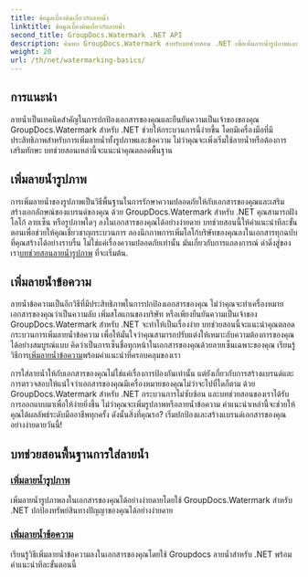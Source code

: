 ```yaml
---
title: ข้อมูลเบื้องต้นเกี่ยวกับลายน้ำ
linktitle: ข้อมูลเบื้องต้นเกี่ยวกับลายน้ำ
second_title: GroupDocs.Watermark .NET API
description: ค้นพบ GroupDocs.Watermark สำหรับบทช่วยสอน .NET เพื่อเพิ่มลายน้ำรูปภาพและข้อความได้อย่างง่ายดาย ปกป้องเอกสารของคุณด้วยคำแนะนำที่ปฏิบัติตามง่ายเหล่านี้
weight: 20
url: /th/net/watermarking-basics/
---
```

## การแนะนำ
ลายน้ำเป็นเทคนิคสำคัญในการปกป้องเอกสารของคุณและยืนยันความเป็นเจ้าของของคุณ GroupDocs.Watermark สำหรับ .NET ช่วยให้กระบวนการนี้ง่ายขึ้น โดยมีเครื่องมือที่มีประสิทธิภาพสำหรับการเพิ่มลายน้ำทั้งรูปภาพและข้อความ ไม่ว่าคุณจะเพิ่งเริ่มใช้ลายน้ำหรือต้องการเสริมทักษะ บทช่วยสอนเหล่านี้จะแนะนำคุณตลอดพื้นฐาน

## เพิ่มลายน้ำรูปภาพ

การเพิ่มลายน้ำของรูปภาพเป็นวิธีพื้นฐานในการรักษาความปลอดภัยให้กับเอกสารของคุณและเสริมสร้างเอกลักษณ์ของแบรนด์ของคุณ ด้วย GroupDocs.Watermark สำหรับ .NET คุณสามารถฝังโลโก้ ลายเซ็น หรือรูปภาพใดๆ ลงในเอกสารของคุณได้อย่างง่ายดาย บทช่วยสอนนี้ให้คำแนะนำทีละขั้นตอนเพื่อช่วยให้คุณเชี่ยวชาญกระบวนการ ลองนึกภาพการเพิ่มโลโก้บริษัทของคุณลงในเอกสารทุกฉบับที่คุณสร้างได้อย่างราบรื่น ไม่ใช่แค่เรื่องความปลอดภัยเท่านั้น มันเกี่ยวกับการแถลงการณ์ ดำดิ่งสู่ของเรา[บทช่วยสอนลายน้ำรูปภาพ](./add-image-watermark/) ที่จะเริ่มต้น.

## เพิ่มลายน้ำข้อความ

 ลายน้ำข้อความเป็นอีกวิธีที่มีประสิทธิภาพในการปกป้องเอกสารของคุณ ไม่ว่าคุณจะทำเครื่องหมายเอกสารของคุณว่าเป็นความลับ เพิ่มสโลแกนของบริษัท หรือเพียงยืนยันความเป็นเจ้าของ GroupDocs.Watermark สำหรับ .NET จะทำให้เป็นเรื่องง่าย บทช่วยสอนนี้จะแนะนำคุณตลอดกระบวนการเพิ่มลายน้ำข้อความ เพื่อให้มั่นใจว่าคุณสามารถปรับแต่งให้เหมาะกับความต้องการของคุณได้อย่างสมบูรณ์แบบ คิดว่าเป็นการเซ็นชื่อทุกหน้าในเอกสารของคุณด้วยลายเซ็นเฉพาะของคุณ เรียนรู้วิธีการ[เพิ่มลายน้ำข้อความ](./add-text-watermark/)พร้อมคำแนะนำที่ครอบคลุมของเรา

การใส่ลายน้ำให้กับเอกสารของคุณไม่ใช่แค่เรื่องการป้องกันเท่านั้น แต่ยังเกี่ยวกับการสร้างแบรนด์และการตรวจสอบให้แน่ใจว่าเอกสารของคุณมีเครื่องหมายของคุณไม่ว่าจะไปที่ใดก็ตาม ด้วย GroupDocs.Watermark สำหรับ .NET กระบวนการไม่ซับซ้อน และบทช่วยสอนของเราได้รับการออกแบบมาเพื่อให้ง่ายยิ่งขึ้น ไม่ว่าคุณจะเพิ่มรูปภาพหรือลายน้ำข้อความ คำแนะนำเหล่านี้จะช่วยให้คุณได้ผลลัพธ์ระดับมืออาชีพทุกครั้ง ดังนั้นสิ่งที่คุณรอ? เริ่มปกป้องและสร้างแบรนด์เอกสารของคุณอย่างง่ายดายวันนี้!

## บทช่วยสอนพื้นฐานการใส่ลายน้ำ
### [เพิ่มลายน้ำรูปภาพ](./add-image-watermark/)
เพิ่มลายน้ำรูปภาพลงในเอกสารของคุณได้อย่างง่ายดายโดยใช้ GroupDocs.Watermark สำหรับ .NET ปกป้องทรัพย์สินทางปัญญาของคุณได้อย่างง่ายดาย
### [เพิ่มลายน้ำข้อความ](./add-text-watermark/)
เรียนรู้วิธีเพิ่มลายน้ำข้อความลงในเอกสารของคุณโดยใช้ Groupdocs ลายน้ำสำหรับ .NET พร้อมคำแนะนำทีละขั้นตอนนี้
